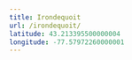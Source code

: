 ```yaml
---
title: Irondequoit
url: /irondequoit/
latitude: 43.213395500000004
longitude: -77.57972260000001
---
```

